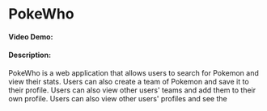 # PokeWho
#### Video Demo:  <URL HERE>
#### Description:
PokeWho is a web application that allows users to search for Pokemon and view their stats. Users can also create a team of Pokemon and save it to their profile. Users can also view other users' teams and add them to their own profile. Users can also view other users' profiles and see the